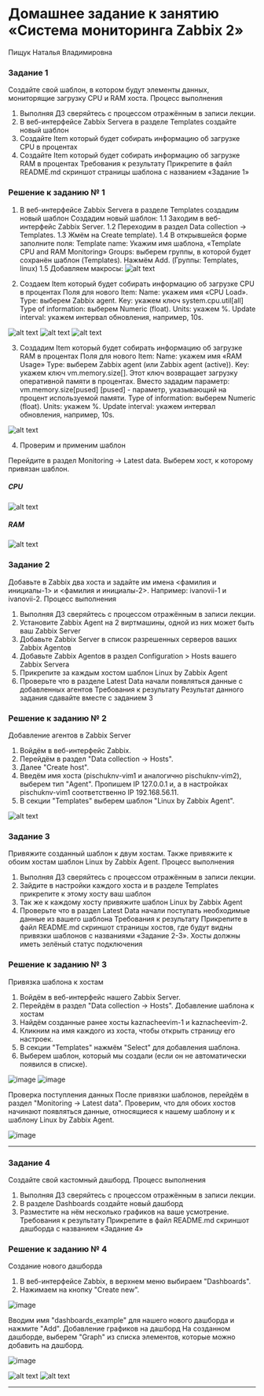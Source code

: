 # Домашнее задание к занятию «Система мониторинга Zabbix 2»
Пищук Наталья Владимировна
### Задание 1
Создайте свой шаблон, в котором будут элементы данных, мониторящие загрузку CPU и RAM хоста.
Процесс выполнения
1. Выполняя ДЗ сверяйтесь с процессом отражённым в записи лекции.
2. В веб-интерфейсе Zabbix Servera в разделе Templates создайте новый шаблон
3. Создайте Item который будет собирать информацию об загрузке CPU в процентах
4. Создайте Item который будет собирать информацию об загрузке RAM в процентах
Требования к результату
 Прикрепите в файл README.md скриншот страницы шаблона с названием «Задание 1»

### Решение к заданию № 1
1. В веб-интерфейсе Zabbix Servera в разделе Templates создадим новый шаблон
Создадим новый шаблон:
1.1 Заходим в веб-интерфейс Zabbix Server.
1.2 Переходим в раздел Data collection → Templates.
1.3 Жмём на Create template).
1.4 В открывшейся форме заполните поля:
Template name: Укажим имя шаблона, «Template CPU and RAM Monitoring»
Groups: выберем группы, в которой будет сохранён шаблон (Templates).
Нажмём Add. (Группы: Templates, linux)
1.5 Добавляем макросы:
![alt text](img/create_macros.JPG)

3. Создаем Item который будет собирать информацию об загрузке CPU в процентах
Поля для нового Item:
Name: укажем имя «CPU Load».
Type: выберем Zabbix agent.
Key: укажем ключ system.cpu.util[all]
Type of information: выберем Numeric (float).
Units: укажем %.
Update interval: укажем интервал обновления, например, 10s.

![alt text](img/create_templates.JPG)
![alt text](img/items.JPG)
![alt text](img/CPU_item.JPG)

3. Создадим Item который будет собирать информацию об загрузке RAM в процентах
Поля для нового Item:
Name: укажем имя «RAM Usage»
Type: выберем Zabbix agent (или Zabbix agent (active)).
Key: укажем ключ vm.memory.size[<mode>].
Этот ключ возвращает загрузку оперативной памяти в процентах. Вместо <mode> зададим параметр: vm.memory.size[pused]
[pused] - параметр, указывающий на процент используемой памяти.
Type of information: выберем Numeric (float).
Units: укажем %.
Update interval: укажем интервал обновления, например, 10s.

![alt text](img/RAM_item.JPG)

4. Проверим и применим шаблон

Перейдите в раздел Monitoring → Latest data.
Выберем хост, к которому привязан шаблон.

##### CPU
![alt text](img/CPU.JPG)

##### RAM
![alt text](img/RAM.JPG)


### Задание 2
Добавьте в Zabbix два хоста и задайте им имена <фамилия и инициалы-1> и <фамилия и инициалы-2>. Например: ivanovii-1 и ivanovii-2.
Процесс выполнения
1. Выполняя ДЗ сверяйтесь с процессом отражённым в записи лекции.
2. Установите Zabbix Agent на 2 виртмашины, одной из них может быть ваш Zabbix Server
3. Добавьте Zabbix Server в список разрешенных серверов ваших Zabbix Agentов
4. Добавьте Zabbix Agentов в раздел Configuration > Hosts вашего Zabbix Servera
5. Прикрепите за каждым хостом шаблон Linux by Zabbix Agent
6. Проверьте что в разделе Latest Data начали появляться данные с добавленных агентов
Требования к результату
Результат данного задания сдавайте вместе с заданием 3

### Решение к заданию № 2
Добавление агентов в Zabbix Server
1. Войдём в веб-интерфейс Zabbix.
2. Перейдём в раздел "Data collection → Hosts".
3. Далее "Create host".
4. Введём имя хоста (pischuknv-vim1 и аналогично pischuknv-vim2), выберем тип "Agent". Пропишем IP 127.0.0.1 и, а в настройках pischuknv-vim1 соответственно IP 192.168.56.11.
5. В секции "Templates" выберем шаблон "Linux by Zabbix Agent".

![alt text](img/2hosts.JPG)


### Задание 3
Привяжите созданный шаблон к двум хостам. Также привяжите к обоим хостам шаблон Linux by Zabbix Agent.
Процесс выполнения
1. Выполняя ДЗ сверяйтесь с процессом отражённым в записи лекции.
2. Зайдите в настройки каждого хоста и в разделе Templates прикрепите к этому хосту ваш шаблон
3. Так же к каждому хосту привяжите шаблон Linux by Zabbix Agent
4. Проверьте что в раздел Latest Data начали поступать необходимые данные из вашего шаблона
Требования к результату
Прикрепите в файл README.md скриншот страницы хостов, где будут видны привязки шаблонов с названиями «Задание 2-3». Хосты должны иметь зелёный статус подключения

### Решение к заданию № 3
Привязка шаблона к хостам
1. Войдём в веб-интерфейс нашего Zabbix Server.
2. Перейдём в раздел "Data collection → Hosts".
Добавление шаблона к хостам
1. Найдём созданные ранее хосты kaznacheevim-1 и kaznacheevim-2.
2. Кликним на имя каждого из хоста, чтобы открыть страницу его настроек.
3. В секции "Templates" нажмём "Select" для добавления шаблона.
4. Выберем шаблон, который мы создали (если он не автоматически появился в списке).

![image](https://github.com/user-attachments/assets/ed03fe0b-d28f-41c2-ab47-62ffa55664e8)
![image](https://github.com/user-attachments/assets/31aff0d3-c4a9-460f-b3a2-a3e30a25314d)

Проверка поступления данных
После привязки шаблонов, перейдём в раздел "Monitoring → Latest data".
Проверим, что для обоих хостов начинают появляться данные, относящиеся к нашему шаблону и к шаблону Linux by Zabbix Agent.

![image](https://github.com/user-attachments/assets/afd795f5-01c2-4e48-bb0f-4d687fa069b3)

---

### Задание 4
Создайте свой кастомный дашборд.
Процесс выполнения
1. Выполняя ДЗ сверяйтесь с процессом отражённым в записи лекции.
2. В разделе Dashboards создайте новый дашборд
3. Разместите на нём несколько графиков на ваше усмотрение.
Требования к результату
Прикрепите в файл README.md скриншот дашборда с названием «Задание 4»

### Решение к заданию № 4
Создание нового дашборда
1. В веб-интерфейсе Zabbix, в верхнем меню выбираем "Dashboards".
2. Нажимаем на кнопку "Create new".

![image](https://github.com/user-attachments/assets/960c521c-8e6f-47e1-975a-c7ae71b63be3)

Вводим имя "dashboards_example" для нашего нового дашборда и нажмите "Add".
Добавление графиков на дашборд
На созданном дашборде, выберем "Graph" из списка элементов, которые можно добавить на дашборд.

![image](https://github.com/user-attachments/assets/3cf9c0f3-3b72-49d4-a992-9dac69c89d9b)




![alt text](img/Monitoring.JPG)
![alt text](img/result.JPG)

---
